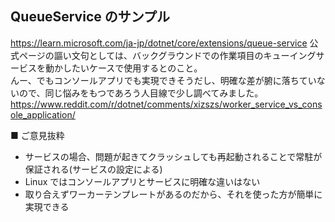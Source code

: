 ## QueueService のサンプル

https://learn.microsoft.com/ja-jp/dotnet/core/extensions/queue-service
公式ページの謳い文句としては、バックグラウンドでの作業項目のキューイングサービスを動かしたいケースで使用するとのこと。  
んー、でもコンソールアプリでも実現できそうだし、明確な差が腑に落ちていないので、同じ悩みをもつであろう人目線で少し調べてみました。
https://www.reddit.com/r/dotnet/comments/xizszs/worker_service_vs_console_application/

■ ご意見抜粋

- サービスの場合、問題が起きてクラッシュしても再起動されることで常駐が保証される(サービスの設定による)
- Linux ではコンソールアプリとサービスに明確な違いはない
- 取り合えずワーカーテンプレートがあるのだから、それを使った方が簡単に実現できる
